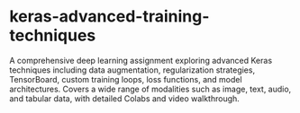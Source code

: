 # keras-advanced-training-techniques


A comprehensive deep learning assignment exploring advanced Keras techniques including data augmentation, regularization strategies, TensorBoard, custom training loops, loss functions, and model architectures. Covers a wide range of modalities such as image, text, audio, and tabular data, with detailed Colabs and video walkthrough. 
